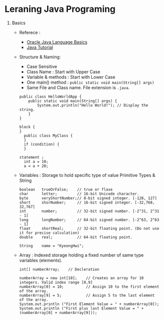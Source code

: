 # Leraning Java Programing

1. Basics
    - Referece :
        - [Oracle Java Language Basics](https://docs.oracle.com/javase/tutorial/java/nutsandbolts/index.html)
        - [Java Tutorial](https://www.tutorialspoint.com/java/index.htm)
    - Structure & Naming: 
        - Case Sensitive
        - Class Name : Start with Upper Case
        - Variable & methods : Start with Lower Case
        - One main() method : `public static void main(String[] args)`
        - Same File and Class name. File extension is `.java`.
       
       
      ```
      public class HelloWorldApp {
          public static void main(String[] args) {
              System.out.println("Hello World!"); // Display the string.
          }
      }
      ```
      ```
      block {
      }
        public class MyClass {
        }
        if (condition) {
        }
          
      statement ;
        int a = 10;
        a = a + 20;
      ```
    - Variables : Storage to hold specific type of value 
      Primitive Types & String
      ```
      boolean   trueOrFalse;    // true or flase
      char      letter;         // 16-bit Unicode character.
      byte      veryShortNumber;// 8-bit signed integer. [-128, 127]
      short     shorNumber;     // 16-bit signed integer. [-32,768, 32,767]
      int       number;         // 32-bit signed number. [-2^31, 2^31 - 1]
      long      longNumber;     // 64-bit signed number. [-2^63, 2^63 - 1]
      float     shortReal;      // 32-bit floating point. (Do not use it for precise calculation)
      double    real;           // 64-bit floating point.
      
      String    name = "KyeongHwi";
      ```
    - Array : Indexed storage holding a fixed number of same type variables (elements).
      ```
      int[] numberArray;    // Decleration
      
      numberArray = new int[10];    // Creates an array for 10 integers. Valid index range [0,9]
      numberArray[0] = 10;          // Assign 10 to the first element of the array.
      numberArray[9] = 5;           // Assign 5 to the last element of the array.
      System.out.println ("First Element Value = " + numberArray[0]);
      System.out.println ("First plus last Element Value = " + (numberArray[0] + numberArray[9]));
      
      ```
      
